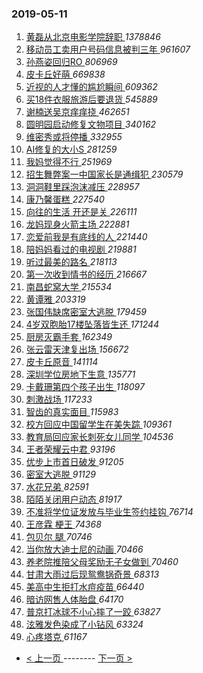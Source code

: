 ### 2019-05-11 
1. [ 黄磊从北京电影学院辞职 ](https://s.weibo.com/weibo?q=%23%E9%BB%84%E7%A3%8A%E4%BB%8E%E5%8C%97%E4%BA%AC%E7%94%B5%E5%BD%B1%E5%AD%A6%E9%99%A2%E8%BE%9E%E8%81%8C%23&Refer=top) *1378846*
1. [ 移动员工卖用户号码信息被判三年 ](https://s.weibo.com/weibo?q=%23%E7%A7%BB%E5%8A%A8%E5%91%98%E5%B7%A5%E5%8D%96%E7%94%A8%E6%88%B7%E5%8F%B7%E7%A0%81%E4%BF%A1%E6%81%AF%E8%A2%AB%E5%88%A4%E4%B8%89%E5%B9%B4%23&Refer=top) *961607*
1. [ 孙燕姿回归RO ](https://s.weibo.com/weibo?q=%23%E5%AD%99%E7%87%95%E5%A7%BF%E5%9B%9E%E5%BD%92RO%23&Refer=top) *806969*
1. [ 皮卡丘好萌 ](https://s.weibo.com/weibo?q=%23%E7%9A%AE%E5%8D%A1%E4%B8%98%E5%A5%BD%E8%90%8C%23&Refer=top) *669838*
1. [ 近视的人才懂的尴尬瞬间 ](https://s.weibo.com/weibo?q=%23%E8%BF%91%E8%A7%86%E7%9A%84%E4%BA%BA%E6%89%8D%E6%87%82%E7%9A%84%E5%B0%B4%E5%B0%AC%E7%9E%AC%E9%97%B4%23&Refer=top) *609362*
1. [ 买18件衣服旅游后要退货 ](https://s.weibo.com/weibo?q=%23%E4%B9%B018%E4%BB%B6%E8%A1%A3%E6%9C%8D%E6%97%85%E6%B8%B8%E5%90%8E%E8%A6%81%E9%80%80%E8%B4%A7%23&Refer=top) *545889*
1. [ 谢楠送吴京痒痒挠 ](https://s.weibo.com/weibo?q=%23%E8%B0%A2%E6%A5%A0%E9%80%81%E5%90%B4%E4%BA%AC%E7%97%92%E7%97%92%E6%8C%A0%23&Refer=top) *462651*
1. [ 圆明园启动修复文物项目 ](https://s.weibo.com/weibo?q=%23%E5%9C%86%E6%98%8E%E5%9B%AD%E5%90%AF%E5%8A%A8%E4%BF%AE%E5%A4%8D%E6%96%87%E7%89%A9%E9%A1%B9%E7%9B%AE%23&Refer=top) *340162*
1. [ 维密秀或将停播 ](https://s.weibo.com/weibo?q=%23%E7%BB%B4%E5%AF%86%E7%A7%80%E6%88%96%E5%B0%86%E5%81%9C%E6%92%AD%23&Refer=top) *332955*
1. [ AI修复的大小S ](https://s.weibo.com/weibo?q=%23AI%E4%BF%AE%E5%A4%8D%E7%9A%84%E5%A4%A7%E5%B0%8FS%23&Refer=top) *281259*
1. [ 我妈觉得不行 ](https://s.weibo.com/weibo?q=%23%E6%88%91%E5%A6%88%E8%A7%89%E5%BE%97%E4%B8%8D%E8%A1%8C%23&Refer=top) *251969*
1. [ 招生舞弊案一中国家长是通缉犯 ](https://s.weibo.com/weibo?q=%23%E6%8B%9B%E7%94%9F%E8%88%9E%E5%BC%8A%E6%A1%88%E4%B8%80%E4%B8%AD%E5%9B%BD%E5%AE%B6%E9%95%BF%E6%98%AF%E9%80%9A%E7%BC%89%E7%8A%AF%23&Refer=top) *230579*
1. [ 洞洞鞋里踩泡沫减压 ](https://s.weibo.com/weibo?q=%23%E6%B4%9E%E6%B4%9E%E9%9E%8B%E9%87%8C%E8%B8%A9%E6%B3%A1%E6%B2%AB%E5%87%8F%E5%8E%8B%23&Refer=top) *228957*
1. [ 康乃馨蛋糕 ](https://s.weibo.com/weibo?q=%23%E5%BA%B7%E4%B9%83%E9%A6%A8%E8%9B%8B%E7%B3%95%23&Refer=top) *227540*
1. [ 向往的生活 开还是关 ](https://s.weibo.com/weibo?q=%E5%90%91%E5%BE%80%E7%9A%84%E7%94%9F%E6%B4%BB%20%E5%BC%80%E8%BF%98%E6%98%AF%E5%85%B3&Refer=top) *226111*
1. [ 龙妈现身火箭主场 ](https://s.weibo.com/weibo?q=%23%E9%BE%99%E5%A6%88%E7%8E%B0%E8%BA%AB%E7%81%AB%E7%AE%AD%E4%B8%BB%E5%9C%BA%23&Refer=top) *222881*
1. [ 恋爱前我是有底线的人 ](https://s.weibo.com/weibo?q=%23%E6%81%8B%E7%88%B1%E5%89%8D%E6%88%91%E6%98%AF%E6%9C%89%E5%BA%95%E7%BA%BF%E7%9A%84%E4%BA%BA%23&Refer=top) *221440*
1. [ 陪妈妈看过的电视剧 ](https://s.weibo.com/weibo?q=%23%E9%99%AA%E5%A6%88%E5%A6%88%E7%9C%8B%E8%BF%87%E7%9A%84%E7%94%B5%E8%A7%86%E5%89%A7%23&Refer=top) *219881*
1. [ 听过最美的路名 ](https://s.weibo.com/weibo?q=%23%E5%90%AC%E8%BF%87%E6%9C%80%E7%BE%8E%E7%9A%84%E8%B7%AF%E5%90%8D%23&Refer=top) *218113*
1. [ 第一次收到情书的经历 ](https://s.weibo.com/weibo?q=%23%E7%AC%AC%E4%B8%80%E6%AC%A1%E6%94%B6%E5%88%B0%E6%83%85%E4%B9%A6%E7%9A%84%E7%BB%8F%E5%8E%86%23&Refer=top) *216667*
1. [ 南昌蛇窝大学 ](https://s.weibo.com/weibo?q=%23%E5%8D%97%E6%98%8C%E8%9B%87%E7%AA%9D%E5%A4%A7%E5%AD%A6%23&Refer=top) *215534*
1. [ 黄谭雅 ](https://s.weibo.com/weibo?q=%23%E9%BB%84%E8%B0%AD%E9%9B%85%23&Refer=top) *203319*
1. [ 张国伟缺席密室大逃脱 ](https://s.weibo.com/weibo?q=%23%E5%BC%A0%E5%9B%BD%E4%BC%9F%E7%BC%BA%E5%B8%AD%E5%AF%86%E5%AE%A4%E5%A4%A7%E9%80%83%E8%84%B1%23&Refer=top) *179459*
1. [ 4岁双胞胎17楼坠落皆生还 ](https://s.weibo.com/weibo?q=%234%E5%B2%81%E5%8F%8C%E8%83%9E%E8%83%8E17%E6%A5%BC%E5%9D%A0%E8%90%BD%E7%9A%86%E7%94%9F%E8%BF%98%23&Refer=top) *171244*
1. [ 厨房灭霸手套 ](https://s.weibo.com/weibo?q=%E5%8E%A8%E6%88%BF%E7%81%AD%E9%9C%B8%E6%89%8B%E5%A5%97&Refer=top) *162349*
1. [ 张云雷天津复出场 ](https://s.weibo.com/weibo?q=%23%E5%BC%A0%E4%BA%91%E9%9B%B7%E5%A4%A9%E6%B4%A5%E5%A4%8D%E5%87%BA%E5%9C%BA%23&Refer=top) *156672*
1. [ 皮卡丘原音 ](https://s.weibo.com/weibo?q=%23%E7%9A%AE%E5%8D%A1%E4%B8%98%E5%8E%9F%E9%9F%B3%23&Refer=top) *141114*
1. [ 深圳学位房地下生意 ](https://s.weibo.com/weibo?q=%E6%B7%B1%E5%9C%B3%E5%AD%A6%E4%BD%8D%E6%88%BF%E5%9C%B0%E4%B8%8B%E7%94%9F%E6%84%8F&Refer=top) *135771*
1. [ 卡戴珊第四个孩子出生 ](https://s.weibo.com/weibo?q=%23%E5%8D%A1%E6%88%B4%E7%8F%8A%E7%AC%AC%E5%9B%9B%E4%B8%AA%E5%AD%A9%E5%AD%90%E5%87%BA%E7%94%9F%23&Refer=top) *118097*
1. [ 刺激战场 ](https://s.weibo.com/weibo?q=%E5%88%BA%E6%BF%80%E6%88%98%E5%9C%BA&Refer=top) *117233*
1. [ 智齿的真实面目 ](https://s.weibo.com/weibo?q=%23%E6%99%BA%E9%BD%BF%E7%9A%84%E7%9C%9F%E5%AE%9E%E9%9D%A2%E7%9B%AE%23&Refer=top) *115983*
1. [ 校方回应中国留学生在美失踪 ](https://s.weibo.com/weibo?q=%E6%A0%A1%E6%96%B9%E5%9B%9E%E5%BA%94%E4%B8%AD%E5%9B%BD%E7%95%99%E5%AD%A6%E7%94%9F%E5%9C%A8%E7%BE%8E%E5%A4%B1%E8%B8%AA&Refer=top) *109361*
1. [ 教育局回应家长刺死女儿同学 ](https://s.weibo.com/weibo?q=%23%E6%95%99%E8%82%B2%E5%B1%80%E5%9B%9E%E5%BA%94%E5%AE%B6%E9%95%BF%E5%88%BA%E6%AD%BB%E5%A5%B3%E5%84%BF%E5%90%8C%E5%AD%A6%23&Refer=top) *104536*
1. [ 王者荣耀云中君 ](https://s.weibo.com/weibo?q=%23%E7%8E%8B%E8%80%85%E8%8D%A3%E8%80%80%E4%BA%91%E4%B8%AD%E5%90%9B%23&Refer=top) *93196*
1. [ 优步上市首日破发 ](https://s.weibo.com/weibo?q=%E4%BC%98%E6%AD%A5%E4%B8%8A%E5%B8%82%E9%A6%96%E6%97%A5%E7%A0%B4%E5%8F%91&Refer=top) *91205*
1. [ 密室大逃脱 ](https://s.weibo.com/weibo?q=%E5%AF%86%E5%AE%A4%E5%A4%A7%E9%80%83%E8%84%B1&Refer=top) *91129*
1. [ 水花兄弟 ](https://s.weibo.com/weibo?q=%E6%B0%B4%E8%8A%B1%E5%85%84%E5%BC%9F&Refer=top) *82591*
1. [ 陌陌关闭用户动态 ](https://s.weibo.com/weibo?q=%E9%99%8C%E9%99%8C%E5%85%B3%E9%97%AD%E7%94%A8%E6%88%B7%E5%8A%A8%E6%80%81&Refer=top) *81917*
1. [ 不准将学位证发放与毕业生签约挂钩 ](https://s.weibo.com/weibo?q=%23%E4%B8%8D%E5%87%86%E5%B0%86%E5%AD%A6%E4%BD%8D%E8%AF%81%E5%8F%91%E6%94%BE%E4%B8%8E%E6%AF%95%E4%B8%9A%E7%94%9F%E7%AD%BE%E7%BA%A6%E6%8C%82%E9%92%A9%23&Refer=top) *76714*
1. [ 王彦霖 梗王 ](https://s.weibo.com/weibo?q=%E7%8E%8B%E5%BD%A6%E9%9C%96%20%E6%A2%97%E7%8E%8B&Refer=top) *74368*
1. [ 包贝尔 腿 ](https://s.weibo.com/weibo?q=%E5%8C%85%E8%B4%9D%E5%B0%94%20%E8%85%BF&Refer=top) *70746*
1. [ 当你放大迪士尼的动画 ](https://s.weibo.com/weibo?q=%E5%BD%93%E4%BD%A0%E6%94%BE%E5%A4%A7%E8%BF%AA%E5%A3%AB%E5%B0%BC%E7%9A%84%E5%8A%A8%E7%94%BB&Refer=top) *70466*
1. [ 养老院推陪父母奖励无子女做到 ](https://s.weibo.com/weibo?q=%E5%85%BB%E8%80%81%E9%99%A2%E6%8E%A8%E9%99%AA%E7%88%B6%E6%AF%8D%E5%A5%96%E5%8A%B1%E6%97%A0%E5%AD%90%E5%A5%B3%E5%81%9A%E5%88%B0&Refer=top) *70460*
1. [ 甘肃大雨过后现鸳鸯锅奇景 ](https://s.weibo.com/weibo?q=%23%E7%94%98%E8%82%83%E5%A4%A7%E9%9B%A8%E8%BF%87%E5%90%8E%E7%8E%B0%E9%B8%B3%E9%B8%AF%E9%94%85%E5%A5%87%E6%99%AF%23&Refer=top) *68313*
1. [ 美高中生拒打水痘疫苗 ](https://s.weibo.com/weibo?q=%E7%BE%8E%E9%AB%98%E4%B8%AD%E7%94%9F%E6%8B%92%E6%89%93%E6%B0%B4%E7%97%98%E7%96%AB%E8%8B%97&Refer=top) *66440*
1. [ 暗访网售人体胎盘 ](https://s.weibo.com/weibo?q=%23%E6%9A%97%E8%AE%BF%E7%BD%91%E5%94%AE%E4%BA%BA%E4%BD%93%E8%83%8E%E7%9B%98%23&Refer=top) *64170*
1. [ 普京打冰球不小心摔了一跤 ](https://s.weibo.com/weibo?q=%23%E6%99%AE%E4%BA%AC%E6%89%93%E5%86%B0%E7%90%83%E4%B8%8D%E5%B0%8F%E5%BF%83%E6%91%94%E4%BA%86%E4%B8%80%E8%B7%A4%23&Refer=top) *63827*
1. [ 泫雅发色染成了小钻风 ](https://s.weibo.com/weibo?q=%23%E6%B3%AB%E9%9B%85%E5%8F%91%E8%89%B2%E6%9F%93%E6%88%90%E4%BA%86%E5%B0%8F%E9%92%BB%E9%A3%8E%23&Refer=top) *63324*
1. [ 心疼塔克 ](https://s.weibo.com/weibo?q=%E5%BF%83%E7%96%BC%E5%A1%94%E5%85%8B&Refer=top) *61167* 

- [ < 上一页 ](https://github.com/able8/weibo-hot-record/blob/master/2019-05-10.md) -------- [ 下一页 > ](https://github.com/able8/weibo-hot-record/blob/master/2019-05-12.md)